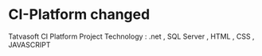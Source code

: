 # CI-Platform changed
Tatvasoft CI Platform Project
Technology : .net , SQL Server , HTML , CSS , JAVASCRIPT
